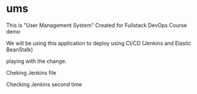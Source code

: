 # ums

This is "User Management System" Created for Fullstack DevOps Course demo

We will be using this application to deploy using CI/CD (Jenkins and Elastic BeanStalk) 

playing with the change.

Cheking Jenkins file

Checking Jenkins second time
